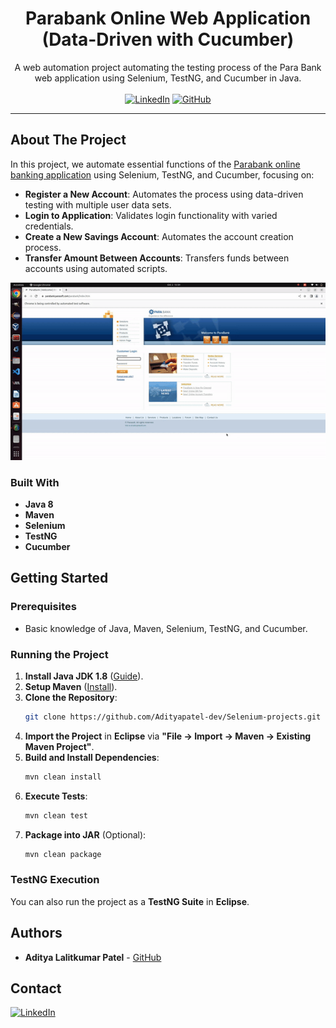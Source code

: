 

<p align="center">
  <h1 align="center">Parabank Online Web Application (Data-Driven with Cucumber)</h1>
  <p align="center">
    A web automation project automating the testing process of the Para Bank web application using Selenium, TestNG, and Cucumber in Java.
    <br /><br/>
    <a href="https://www.linkedin.com/in/adityapatel98/">
        <img src="https://img.shields.io/badge/-LinkedIn-black.svg?style=for-the-badge&logo=linkedin&colorB=555"
            alt="LinkedIn"></a>
    <a href="https://github.com/Adityapatel-dev">
        <img src="https://img.shields.io/github/followers/adityapatel-dev?style=for-the-badge&logo=github"
            alt="GitHub"></a>
  </p>
</p>
<hr>

## About The Project

In this project, we automate essential functions of the [Parabank online banking application](https://parabank.parasoft.com/parabank/index.htm) using Selenium, TestNG, and Cucumber, focusing on:

- **Register a New Account**: Automates the process using data-driven testing with multiple user data sets.
- **Login to Application**: Validates login functionality with varied credentials.
- **Create a New Savings Account**: Automates the account creation process.
- **Transfer Amount Between Accounts**: Transfers funds between accounts using automated scripts.

![Automation Demonstration](./parabank.gif)

### Built With

- **Java 8**
- **Maven**
- **Selenium**
- **TestNG**
- **Cucumber**

## Getting Started

### Prerequisites

- Basic knowledge of Java, Maven, Selenium, TestNG, and Cucumber.

### Running the Project

1. **Install Java JDK 1.8** ([Guide](https://docs.oracle.com/javase/10/install/installation-jdk-and-jre-microsoft-windows-platforms.htm)).
2. **Setup Maven** ([Install](https://maven.apache.org/install.html)).
3. **Clone the Repository**:
    ```bash
    git clone https://github.com/Adityapatel-dev/Selenium-projects.git
    ```
4. **Import the Project** in **Eclipse** via **"File -> Import -> Maven -> Existing Maven Project"**.
5. **Build and Install Dependencies**:
    ```bash
    mvn clean install
    ```
6. **Execute Tests**:
    ```bash
    mvn clean test
    ```
7. **Package into JAR** (Optional):
    ```bash
    mvn clean package
    ```

### TestNG Execution

You can also run the project as a **TestNG Suite** in **Eclipse**.

## Authors

- **Aditya Lalitkumar Patel** - [GitHub](https://github.com/Adityapatel-dev)

## Contact

[![LinkedIn][linkedin-shield]][linkedin-url]

[linkedin-shield]: https://img.shields.io/badge/-LinkedIn-black.svg?style=for-the-badge&logo=linkedin&colorB=555  
[linkedin-url]: https://www.linkedin.com/in/adityapatel98/
